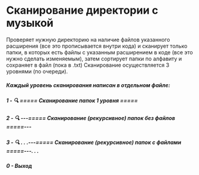 # Сканирование директории с музыкой


Проверяет нужную директорию на наличие файлов указанного расширения (все это прописывается внутри кода) и сканирует только папки, в которых есть файлы с указанным расширением в коде (все это нужно сделать изменяемым), затем сортирует папки по алфавиту и сохраняет в файл (пока в .txt)
Сканирование осуществляется 3 уровнями (по очереди). 
##### Каждый уровень сканирования написан в отдельном файле:
##### 1 - 🔍 ===== Сканирование папок 1 уровня =====
##### 2 - 🔍 ---===== Сканирование (рекурсивное) папок без файлов =====---
##### 3 - 🔍 . . .---===== Сканирование (рекурсивное) папок с файлами =====---. . .
##### 0 - Выход
